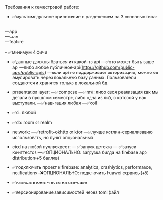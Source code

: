 Требования к семестровой работе:

- ✅︎мультимодульное приложение с разделением на 3 основных типа:
<br>
—app
<br>
—core
<br>
—feature
<br>
<br>
- ✅︎минимум 4 фичи

- ✅︎данные должны браться из какой-то api
—✅︎это может быть ваше api
—либо любое публичное-api(https://github.com/public-apis/public-apis)
—если api не поддерживает авторизацию, можно ее эмулировать через локальную базу данных. Пользователи создаются и хранятся только в локальной бд

- presentation layer:
—✅︎compose
—✅︎mvi: либо своя реализация как мы делали в прошлом семестре, либо одна из либ, с которой у нас выступали. 
—✅︎навигация любая
—✅︎coil

- ✅︎di: любой

- ✅︎db: room or realm

- network: 
—✅︎retrofit+okhttp or ktor
—✅︎лучше котлин-сериализацию использовать,  но пункт опциональный

- cicd на любой пуллреквест:
— ✅︎запуск детекта
— ✅︎запуск юниттестов
—✅︎ОПЦИОНАЛЬНО: загрузка билда на firebase app distribution(+5 баллов)

- ✅︎подключить проект к firebase: analytics, crashlytics, performance, notifications
-❌ОПЦИОНАЛЬНО: подключить huawei сервисы(+5)

- ✅︎написать юнит-тесты на use-case

- ✅︎версионирование зависимостей через toml файл
